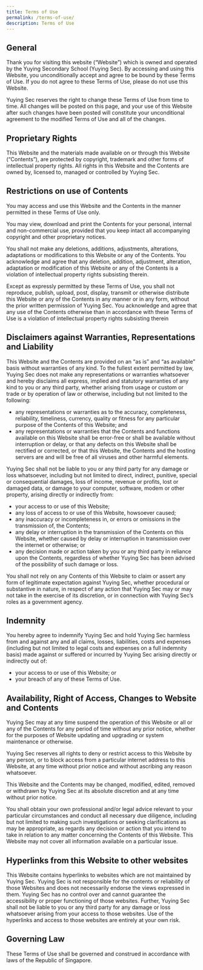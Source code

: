 ```yaml
---
title: Terms of Use
permalink: /terms-of-use/
description: Terms of Use
---
```

General
-------

Thank you for visiting this website (“Website”) which is owned and operated by the Yuying Secondary School (Yuying Sec). By accessing and using this Website, you unconditionally accept and agree to be bound by these Terms of Use. If you do not agree to these Terms of Use, please do not use this Website.

Yuying Sec reserves the right to change these Terms of Use from time to time. All changes will be posted on this page, and your use of this Website after such changes have been posted will constitute your unconditional agreement to the modified Terms of Use and all of the changes.

Proprietary Rights
------------------

This Website and the materials made available on or through this Website (“Contents”), are protected by copyright, trademark and other forms of intellectual property rights. All rights in this Website and the Contents are owned by, licensed to, managed or controlled by Yuying Sec.

Restrictions on use of Contents
-------------------------------

You may access and use this Website and the Contents in the manner permitted in these Terms of Use only.

You may view, download and print the Contents for your personal, internal and non-commercial use, provided that you keep intact all accompanying copyright and other proprietary notices.

You shall not make any deletions, additions, adjustments, alterations, adaptations or modifications to this Website or any of the Contents. You acknowledge and agree that any deletion, addition, adjustment, alteration, adaptation or modification of this Website or any of the Contents is a violation of intellectual property rights subsisting therein.

Except as expressly permitted by these Terms of Use, you shall not reproduce, publish, upload, post, display, transmit or otherwise distribute this Website or any of the Contents in any manner or in any form, without the prior written permission of Yuying Sec. You acknowledge and agree that any use of the Contents otherwise than in accordance with these Terms of Use is a violation of intellectual property rights subsisting therein

Disclaimers against Warranties, Representations and Liability
-------------------------------------------------------------

This Website and the Contents are provided on an “as is” and “as available” basis without warranties of any kind. To the fullest extent permitted by law, Yuying Sec does not make any representations or warranties whatsoever and hereby disclaims all express, implied and statutory warranties of any kind to you or any third party, whether arising from usage or custom or trade or by operation of law or otherwise, including but not limited to the following:

*   any representations or warranties as to the accuracy, completeness, reliability, timeliness, currency, quality or fitness for any particular purpose of the Contents of this Website; and
*   any representations or warranties that the Contents and functions available on this Website shall be error-free or shall be available without interruption or delay, or that any defects on this Website shall be rectified or corrected, or that this Website, the Contents and the hosting servers are and will be free of all viruses and other harmful elements.

Yuying Sec shall not be liable to you or any third party for any damage or loss whatsoever, including but not limited to direct, indirect, punitive, special or consequential damages, loss of income, revenue or profits, lost or damaged data, or damage to your computer, software, modem or other property, arising directly or indirectly from:

*   your access to or use of this Website;
*   any loss of access to or use of this Website, howsoever caused;
*   any inaccuracy or incompleteness in, or errors or omissions in the transmission of, the Contents;
*   any delay or interruption in the transmission of the Contents on this Website, whether caused by delay or interruption in transmission over the internet or otherwise; or
*   any decision made or action taken by you or any third party in reliance upon the Contents, regardless of whether Yuying Sec has been advised of the possibility of such damage or loss.

You shall not rely on any Contents of this Website to claim or assert any form of legitimate expectation against Yuying Sec, whether procedural or substantive in nature, in respect of any action that Yuying Sec may or may not take in the exercise of its discretion, or in connection with Yuying Sec’s roles as a government agency.

Indemnity
---------

You hereby agree to indemnify Yuying Sec and hold Yuying Sec harmless from and against any and all claims, losses, liabilities, costs and expenses (including but not limited to legal costs and expenses on a full indemnity basis) made against or suffered or incurred by Yuying Sec arising directly or indirectly out of:

*   your access to or use of this Website; or
*   your breach of any of these Terms of Use.

Availability, Right of Access, Changes to Website and Contents
--------------------------------------------------------------

Yuying Sec may at any time suspend the operation of this Website or all or any of the Contents for any period of time without any prior notice, whether for the purposes of Website updating and upgrading or system maintenance or otherwise.

Yuying Sec reserves all rights to deny or restrict access to this Website by any person, or to block access from a particular internet address to this Website, at any time without prior notice and without ascribing any reason whatsoever.

This Website and the Contents may be changed, modified, edited, removed or withdrawn by Yuying Sec at its absolute discretion and at any time without prior notice.

You shall obtain your own professional and/or legal advice relevant to your particular circumstances and conduct all necessary due diligence, including but not limited to making such investigations or seeking clarifications as may be appropriate, as regards any decision or action that you intend to take in relation to any matter concerning the Contents of this Website. This Website may not cover all information available on a particular issue.

Hyperlinks from this Website to other websites
----------------------------------------------
This Website contains hyperlinks to websites which are not maintained by Yuying Sec. Yuying Sec is not responsible for the contents or reliability of those Websites and does not necessarily endorse the views expressed in them. Yuying Sec has no control over and cannot guarantee the accessibility or proper functioning of those websites. Further, Yuying Sec shall not be liable to you or any third party for any damage or loss whatsoever arising from your access to those websites. Use of the hyperlinks and access to those websites are entirely at your own risk.

Governing Law
-------------

These Terms of Use shall be governed and construed in accordance with laws of the Republic of Singapore.